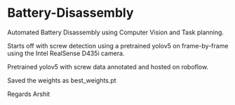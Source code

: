 # Battery-Disassembly

Automated Battery Disassembly using Computer Vision and Task planning.

Starts off with screw detection using a pretrained yolov5 on frame-by-frame using the Intel RealSense D435i camera.

Pretrained yolov5 with screw data annotated and hosted on roboflow.

Saved the weights as best_weights.pt

Regards
Arshit




